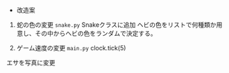 - 改造案
1. 蛇の色の変更
`snake.py`
Snakeクラスに追加
ヘビの色をリストで何種類か用意し、その中からヘビの色をランダムで決定する。

1. ゲーム速度の変更
`main.py`
clock.tick(5)

エサを写真に変更
